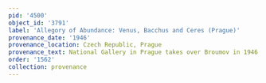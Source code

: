```yaml
---
pid: '4500'
object_id: '3791'
label: 'Allegory of Abundance: Venus, Bacchus and Ceres (Prague)'
provenance_date: '1946'
provenance_location: Czech Republic, Prague
provenance_text: National Gallery in Prague takes over Broumov in 1946
order: '1562'
collection: provenance
---
```

